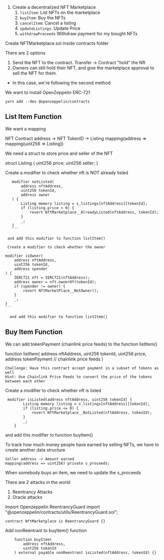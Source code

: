 1. Create a decentralized NFT Marketplace
    1. `listItem`: List NFTs on the marketplace
    2. `buyItem`: Buy the NFTs
    3. `cancelItem`: Cancel a listing
    4. `updateListings`: Update Price
    5. `withdrawProceeds` Withdraw payment for my bought NFTs

Create NFTMarketplace.sol inside contracts folder

There are 2 options

 1. Send the NFT to the contract. Transfer -> Contract "hold" the Nft
 2. Owners can still hold their NFT, and give the marketplace approval
     to sell the NFT for them.

* In this case, we're following the second method

We want to install OpenZeppelin ERC-721

```
yarn add --dev @openzeppelin/contracts
```

## List Item Function

We want a mapping

NFT Contract address -> NFT TokenID -> Listing
mapping(address => mapping(uint256 => Listing))

We need a struct to store price and seller of the NFT

 struct Listing {
        uint256 price;
        uint256 seller;
 }

 Create a modifier to check whether nft is NOT already listed
 ```
    modifier notListed(
        address nftAddress,
        uint256 tokenId,
        address owner
    ) {
        Listing memory listing = s_listings[nftAddress][tokenId];
        if (listing.price > 0) {
            revert NftMarketplace__AlreadyListed(nftAddress, tokenId);
        }
        _;
    }
    ```

  and add this modifier to function listItem()  

  Create a modifier to check whether the owner
  ```
    modifier isOwner(
        address nftAddress,
        uint256 tokenId,
        address spender
    ) {
        IERC721 nft = IERC721(nftAddress);
        address owner = nft.ownerOf(tokenId);
        if (spender != owner) {
            revert NftMarketPlace__NotOwner();
        }
        _;
    }
    ```

      and add this modifier to function listItem()


## Buy Item Function

We can add tokenPayment (chainlink price feeds) to the function listItem()

function listItem(
        address nftAddress,
        uint256 tokenId,
        uint256 price,
        address tokenPayment // chainlink price feeds
    )

    Challenge: Have this contract accept payment in a subset of tokens as well
    Hint: Use Chainlink Price Feeds to convert the price of the tokens between each other

Create a modifier to check whether nft is listed

```
 modifier isListed(address nftAddress, uint256 tokenId) {
        Listing memory listing = s_listings[nftAddress][tokenId];
        if (listing.price <= 0) {
            revert NftMarketplace__NotListed(nftAddress, tokenId);
        }
        _;
    }
```

and add this modifier to function buyItem()

To track how much money people have earned by selling NFTs, 
we have to create another data structure

    Seller address -> Amount earned
    mapping(address => uint256) private s_proceeds;

When somebody buys an item, we need to update the s_proceeds

There are 2 attacks in the world
1. Reentrancy Attacks
2. Oracle attacks

Import Openzeppelin ReentrancyGuard
import "@openzeppelin/contracts/utils/ReentrancyGuard.sol";

```
contract NftMarketplace is ReentrancyGuard {}

```

Add nonReentrant to buyItem() function

```
    function buyItem(
        address nftAddress,
        uint256 tokenId
    ) external payable nonReentrant isListed(nftAddress, tokenId) {}
```









